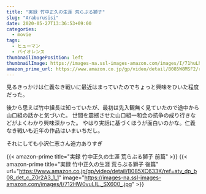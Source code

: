 ```yaml
---
title: "実録 竹中正久の生涯 荒らぶる獅子"
slug: "Araburusisi"
date: 2020-05-27T13:36:53+09:00
categories:
  - movie
tags:
  - ヒューマン
  - バイオレンス
thumbnailImagePosition: left
thumbnailImage: https://images-na.ssl-images-amazon.com/images/I/71huLhVutQL._SX600_.jpg
amazon_prime_url: https://www.amazon.co.jp/gp/video/detail/B085W8MSF2/ref=atv_dp_b08_det_c_Z0r2A3_1_5
---
```

見るきっかけは仁義なき戦いに最近はまっていたのでちょっと興味をひいた程度だった。
<!--more-->

後から思えば竹中組長は知っていたが、最初は先入観無く見ていたので途中から山口組の話かと気づいた。
世間を震撼させた山口組一和会の抗争の成り行きなどがよくわかり興味深かった。
やはり実話に基づくほうが面白いのかな。仁義なき戦いも近年の作品はいまいちだし。

それにしても小沢仁志さん迫力ありすぎ

{{< amazon-prime title="実録 竹中正久の生涯 荒らぶる獅子 前篇" >}}
{{< amazon-prime title="実録 竹中正久の生涯 荒らぶる獅子 後篇" url="https://www.amazon.co.jp/gp/video/detail/B085XC633K/ref=atv_dp_b08_det_c_Z0r2A3_1_1" image="https://images-na.ssl-images-amazon.com/images/I/712HW0vuLIL._SX600_.jpg" >}}

